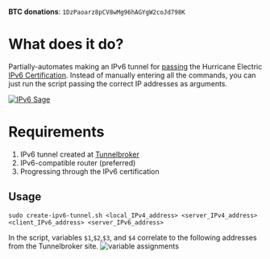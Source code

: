   **BTC donations**: `1DzPaoarz8pCV8wMg96hAGYgW2coJd798K`

# What does it do?
Partially-automates making an IPv6 tunnel for [passing](http://www.jacobsalmela.com/earning-the-ipv6-certification-from-hurricane-electric-on-mac-os-x/) the Hurricane Electric [IPv6 Certification](http://ipv6.he.net).  Instead of manually entering all the commands, you can just run the script passing the correct IP addresses as arguments.

[![IPv6 Sage](http://i.imgur.com/Z1rgdH0.png)](https://ipv6.he.net/certification/scoresheet.php?pass_name=jacobsalmela)

# Requirements

1. IPv6 tunnel created at [Tunnelbroker](http://tunnelbroker.net)
2. IPv6-compatible router (preferred)
3. Progressing through the IPv6 certification

## Usage
`sudo create-ipv6-tunnel.sh <local_IPv4_address> <server_IPv4_address> <client_IPv6_address> <server_IPv6_address>`

In the script, variables `$1`,`$2`,`$3`, and `$4` correlate to the following addresses from the Tunnelbroker site.
![variable assignments](http://i.imgur.com/T06dGnt.png)



